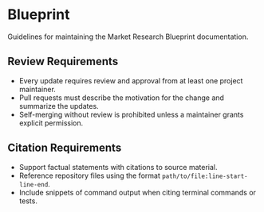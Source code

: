 # Blueprint

Guidelines for maintaining the Market Research Blueprint documentation.

## Review Requirements

- Every update requires review and approval from at least one project maintainer.
- Pull requests must describe the motivation for the change and summarize the updates.
- Self-merging without review is prohibited unless a maintainer grants explicit permission.

## Citation Requirements

- Support factual statements with citations to source material.
- Reference repository files using the format `path/to/file:line-start-line-end`.
- Include snippets of command output when citing terminal commands or tests.

